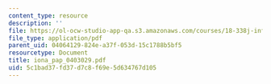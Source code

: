 ```yaml
---
content_type: resource
description: ''
file: https://ol-ocw-studio-app-qa.s3.amazonaws.com/courses/18-338j-infinite-random-matrix-theory-fall-2004/5c1bad37fd37d7c8f69e5d634767d105_iona_pap_0403029.pdf
file_type: application/pdf
parent_uid: 04064129-824e-a37f-053d-15c1788b5bf5
resourcetype: Document
title: iona_pap_0403029.pdf
uid: 5c1bad37-fd37-d7c8-f69e-5d634767d105
---
```

